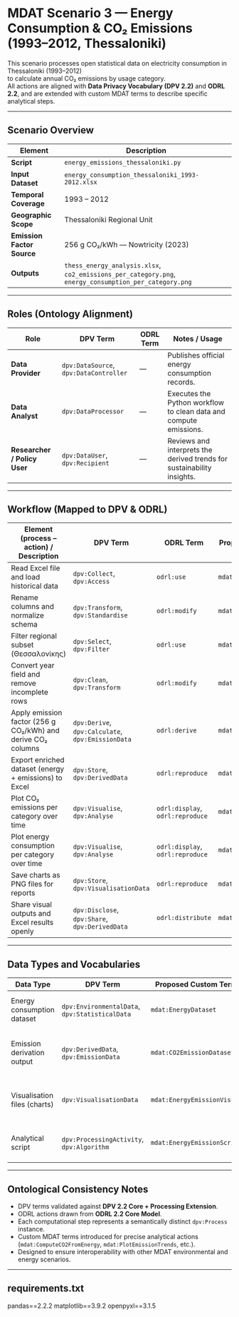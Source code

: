 # MDAT Scenario 3 — Energy Consumption & CO₂ Emissions (1993–2012, Thessaloniki)

This scenario processes open statistical data on electricity consumption in Thessaloniki (1993–2012)  
to calculate annual CO₂ emissions by usage category.  
All actions are aligned with **Data Privacy Vocabulary (DPV 2.2)** and **ODRL 2.2**, and are extended with custom MDAT terms to describe specific analytical steps.

---

## Scenario Overview

| Element | Description |
|----------|--------------|
| **Script** | `energy_emissions_thessaloniki.py` |
| **Input Dataset** | `energy_consumption_thessaloniki_1993-2012.xlsx` |
| **Temporal Coverage** | 1993 – 2012 |
| **Geographic Scope** | Thessaloniki Regional Unit |
| **Emission Factor Source** | 256 g CO₂/kWh — Nowtricity (2023) |
| **Outputs** | `thess_energy_analysis.xlsx`, `co2_emissions_per_category.png`, `energy_consumption_per_category.png` |

---

## Roles (Ontology Alignment)

| Role | DPV Term | ODRL Term | Notes / Usage |
|------|-----------|------------|---------------|
| **Data Provider** | `dpv:DataSource`, `dpv:DataController` | — | Publishes official energy consumption records. |
| **Data Analyst** | `dpv:DataProcessor` | — | Executes the Python workflow to clean data and compute emissions. |
| **Researcher / Policy User** | `dpv:DataUser`, `dpv:Recipient` | — | Reviews and interprets the derived trends for sustainability insights. |

---

## Workflow (Mapped to DPV & ODRL)

| Element (process – action) / Description | DPV Term | ODRL Term | Proposed Custom Term (`mdat:`) |
|------------------------------------------|-----------|------------|--------------------------------|
| Read Excel file and load historical data | `dpv:Collect`, `dpv:Access` | `odrl:use` | `mdat:LoadEnergyDataset` |
| Rename columns and normalize schema | `dpv:Transform`, `dpv:Standardise` | `odrl:modify` | `mdat:NormalizeEnergySchema` |
| Filter regional subset (Θεσσαλονίκης) | `dpv:Select`, `dpv:Filter` | `odrl:use` | `mdat:SelectRegionalSubset` |
| Convert year field and remove incomplete rows | `dpv:Clean`, `dpv:Transform` | `odrl:modify` | `mdat:CleanTemporalRecords` |
| Apply emission factor (256 g CO₂/kWh) and derive CO₂ columns | `dpv:Derive`, `dpv:Calculate`, `dpv:EmissionData` | `odrl:derive` | `mdat:ComputeCO2FromEnergy` |
| Export enriched dataset (energy + emissions) to Excel | `dpv:Store`, `dpv:DerivedData` | `odrl:reproduce` | `mdat:ExportDerivedDataset` |
| Plot CO₂ emissions per category over time | `dpv:Visualise`, `dpv:Analyse` | `odrl:display`, `odrl:reproduce` | `mdat:PlotEmissionTrends` |
| Plot energy consumption per category over time | `dpv:Visualise`, `dpv:Analyse` | `odrl:display`, `odrl:reproduce` | `mdat:PlotEnergyConsumption` |
| Save charts as PNG files for reports | `dpv:Store`, `dpv:VisualisationData` | `odrl:reproduce` | `mdat:SaveVisualOutputs` |
| Share visual outputs and Excel results openly | `dpv:Disclose`, `dpv:Share`, `dpv:DerivedData` | `odrl:distribute` | `mdat:PublishEmissionIndicators` |

---

## Data Types and Vocabularies

| Data Type | DPV Term | Proposed Custom Term (`mdat:`) | Notes |
|------------|-----------|--------------------------------|-------|
| Energy consumption dataset | `dpv:EnvironmentalData`, `dpv:StatisticalData` | `mdat:EnergyDataset` | Annual kWh by usage category. |
| Emission derivation output | `dpv:DerivedData`, `dpv:EmissionData` | `mdat:CO2EmissionDataset` | Computed CO₂ (kg) values per sector and year. |
| Visualisation files (charts) | `dpv:VisualisationData` | `mdat:EnergyEmissionVisualisation` | PNG graphs generated by Matplotlib. |
| Analytical script | `dpv:ProcessingActivity`, `dpv:Algorithm` | `mdat:EnergyEmissionScript` | Python workflow used for processing. |

---

## Ontological Consistency Notes

- DPV terms validated against **DPV 2.2 Core + Processing Extension**.  
- ODRL actions drawn from **ODRL 2.2 Core Model**.  
- Each computational step represents a semantically distinct `dpv:Process` instance.  
- Custom MDAT terms introduced for precise analytical actions (`mdat:ComputeCO2FromEnergy`, `mdat:PlotEmissionTrends`, etc.).  
- Designed to ensure interoperability with other MDAT environmental and energy scenarios.

---

## requirements.txt
pandas==2.2.2
matplotlib==3.9.2
openpyxl==3.1.5
